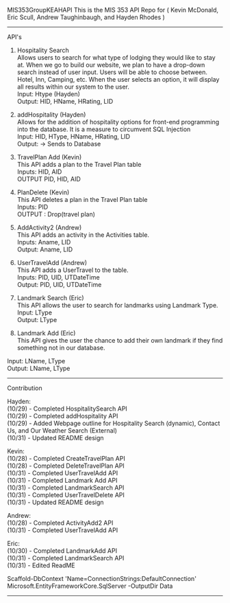 MIS353GroupKEAHAPI
This is the MIS 353 API Repo for ( Kevin McDonald, Eric Scull, Andrew Taughinbaugh, and Hayden Rhodes )
*********************************************************************************************************************************************
API's<br>

1. Hospitality Search<br>
Allows users to search for what type of lodging they would like to stay at.  When we go to build our website, we plan to have a drop-down search instead of user input.  Users will be able to choose between. Hotel, Inn, Camping, etc. When the user selects an option, it will display all results within our system to the user.<br>
Input: Htype (Hayden) <br>
Output: HID, HName, HRating, LID<br>

3. addHospitality (Hayden) <br>
Allows for the addition of hospitality options for front-end programming into the database.  It is a measure to circumvent SQL Injection<br>
Input: HID, HType, HName, HRating, LID<br>
Output: -> Sends to Database <br>

5. TravelPlan Add (Kevin) <br>
This API adds a plan to the Travel Plan table<br>
Inputs: HID, AID<br>
OUTPUT PID, HID, AID<br>

4. PlanDelete (Kevin)<br>
This API deletes a plan in the Travel Plan table<br>
Inputs: PID<br>
OUTPUT : Drop(travel plan)<br>

5. AddActivity2 (Andrew)<br>
This API adds an activity in the Activities table.<br>
Inputs: Aname, LID<br>
Output: Aname, LID<br>

6. UserTravelAdd (Andrew)<br>
This API adds a UserTravel to the table.<br>
Inputs: PID, UID, UTDateTime<br>
Output: PID, UID, UTDateTime<br>

7. Landmark Search (Eric)<br>
This API allows the user to search for landmarks using Landmark Type.<br>
Input: LType<br>
Output: LType

8. Landmark Add (Eric)<br>
This API gives the user the chance to add their own landmark if they find something not in our database. <br>

Input: LName, LType<br>
Output: LName, LType


*********************************************************************************************************************************************
Contribution<br>

Hayden:<br>
(10/29) - Completed HospitalitySearch API<br>
(10/29) - Completed addHospitality API<br>
(10/29) - Added Webpage outline for Hospitality Search (dynamic), Contact Us, and Our Weather Search (External)<br>
(10/31) - Updated README design<br>

Kevin:<br>
(10/28) - Completed CreateTravelPlan API<br>
(10/28) - Completed DeleteTravelPlan API<br>
(10/31) - Completed UserTravelAdd API <br>
(10/31) - Completed Landmark Add API<br>
(10/31) - Completed LandmarkSearch API<br>
(10/31) - Completed UserTravelDelete API<br>
(10/31) - Updated README design<br>

Andrew:<br>
(10/28) - Completed ActivityAdd2 API<br>
(10/31) - Completed UserTravelAdd API<br>

Eric:<br>
(10/30) - Completed LandmarkAdd API<br>
(10/31) - Completed LandmarkSearch API<br>
(10/31) - Edited ReadME


Scaffold-DbContext 'Name=ConnectionStrings:DefaultConnection' Microsoft.EntityFrameworkCore.SqlServer -OutputDir Data

*********************************************************************************************************************************************

